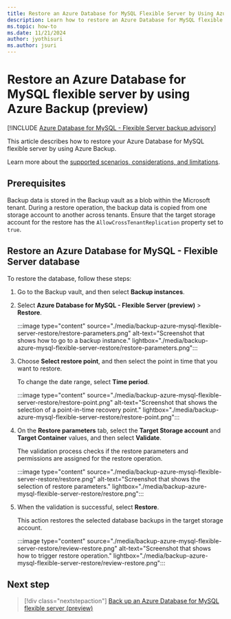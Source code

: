 ```yaml
---
title: Restore an Azure Database for MySQL Flexible Server by Using Azure Backup
description: Learn how to restore an Azure Database for MySQL flexible server.
ms.topic: how-to
ms.date: 11/21/2024
author: jyothisuri
ms.author: jsuri
---
```


# Restore an Azure Database for MySQL flexible server by using Azure Backup (preview)

[!INCLUDE [Azure Database for MySQL - Flexible Server backup advisory](../../includes/backup-mysql-flexible-server-advisory.md)]

This article describes how to restore your Azure Database for MySQL flexible server by using Azure Backup.

Learn more about the [supported scenarios, considerations, and limitations](backup-azure-mysql-flexible-server-support-matrix.md).

## Prerequisites

Backup data is stored in the Backup vault as a blob within the Microsoft tenant. During a restore operation, the backup data is copied from one storage account to another across tenants. Ensure that the target storage account for the restore has the `AllowCrossTenantReplication` property set to `true`.

## Restore an Azure Database for MySQL - Flexible Server database

To restore the database, follow these steps:

1. Go to the Backup vault, and then select **Backup instances**.

2. Select **Azure Database for MySQL - Flexible Server (preview)** > **Restore**.

   :::image type="content" source="./media/backup-azure-mysql-flexible-server-restore/restore-parameters.png" alt-text="Screenshot that shows how to go to a backup instance." lightbox="./media/backup-azure-mysql-flexible-server-restore/restore-parameters.png":::

3. Choose **Select restore point**, and then select the point in time that you want to restore.

   To change the date range, select **Time period**.

   :::image type="content" source="./media/backup-azure-mysql-flexible-server-restore/restore-point.png" alt-text="Screenshot that shows the selection of a point-in-time recovery point." lightbox="./media/backup-azure-mysql-flexible-server-restore/restore-point.png":::

4. On the **Restore parameters** tab, select the **Target Storage account** and **Target Container** values, and then select **Validate**.

   The validation process checks if the restore parameters and permissions are assigned for the restore operation.

   :::image type="content" source="./media/backup-azure-mysql-flexible-server-restore/restore.png" alt-text="Screenshot that shows the selection of restore parameters." lightbox="./media/backup-azure-mysql-flexible-server-restore/restore.png":::

5. When the validation is successful, select **Restore**.

   This action restores the selected database backups in the target storage account.

   :::image type="content" source="./media/backup-azure-mysql-flexible-server-restore/review-restore.png" alt-text="Screenshot that shows how to trigger restore operation." lightbox="./media/backup-azure-mysql-flexible-server-restore/review-restore.png":::

## Next step

> [!div class="nextstepaction"]
> [Back up an Azure Database for MySQL flexible server (preview)](backup-azure-mysql-flexible-server.md)
